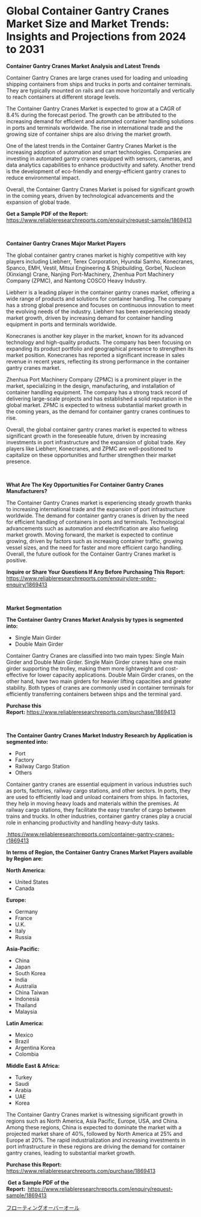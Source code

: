 <p><h1>Global Container Gantry Cranes Market Size and Market Trends: Insights and Projections from 2024 to 2031</h1></p><p><strong>Container Gantry Cranes Market Analysis and Latest Trends</strong></p>
<p><p>Container Gantry Cranes are large cranes used for loading and unloading shipping containers from ships and trucks in ports and container terminals. They are typically mounted on rails and can move horizontally and vertically to reach containers at different storage levels.</p><p>The Container Gantry Cranes Market is expected to grow at a CAGR of 8.4% during the forecast period. The growth can be attributed to the increasing demand for efficient and automated container handling solutions in ports and terminals worldwide. The rise in international trade and the growing size of container ships are also driving the market growth.</p><p>One of the latest trends in the Container Gantry Cranes Market is the increasing adoption of automation and smart technologies. Companies are investing in automated gantry cranes equipped with sensors, cameras, and data analytics capabilities to enhance productivity and safety. Another trend is the development of eco-friendly and energy-efficient gantry cranes to reduce environmental impact.</p><p>Overall, the Container Gantry Cranes Market is poised for significant growth in the coming years, driven by technological advancements and the expansion of global trade.</p></p>
<p><strong>Get a Sample PDF of the Report:&nbsp;</strong> <a href="https://www.reliableresearchreports.com/enquiry/request-sample/1869413">https://www.reliableresearchreports.com/enquiry/request-sample/1869413</a></p>
<p>&nbsp;</p>
<p><strong>Container Gantry Cranes Major Market Players</strong></p>
<p><p>The global container gantry cranes market is highly competitive with key players including Liebherr, Terex Corporation, Hyundai Samho, Konecranes, Spanco, EMH, Vestil, Mitsui Engineering & Shipbuilding, Gorbel, Nucleon (Xinxiang) Crane, Nanjing Port-Machinery, Zhenhua Port Machinery Company (ZPMC), and Nantong COSCO Heavy Industry.</p><p>Liebherr is a leading player in the container gantry cranes market, offering a wide range of products and solutions for container handling. The company has a strong global presence and focuses on continuous innovation to meet the evolving needs of the industry. Liebherr has been experiencing steady market growth, driven by increasing demand for container handling equipment in ports and terminals worldwide.</p><p>Konecranes is another key player in the market, known for its advanced technology and high-quality products. The company has been focusing on expanding its product portfolio and geographical presence to strengthen its market position. Konecranes has reported a significant increase in sales revenue in recent years, reflecting its strong performance in the container gantry cranes market.</p><p>Zhenhua Port Machinery Company (ZPMC) is a prominent player in the market, specializing in the design, manufacturing, and installation of container handling equipment. The company has a strong track record of delivering large-scale projects and has established a solid reputation in the global market. ZPMC is expected to witness substantial market growth in the coming years, as the demand for container gantry cranes continues to rise.</p><p>Overall, the global container gantry cranes market is expected to witness significant growth in the foreseeable future, driven by increasing investments in port infrastructure and the expansion of global trade. Key players like Liebherr, Konecranes, and ZPMC are well-positioned to capitalize on these opportunities and further strengthen their market presence.</p></p>
<p>&nbsp;</p>
<p><strong>What Are The Key Opportunities For Container Gantry Cranes Manufacturers?</strong></p>
<p><p>The Container Gantry Cranes market is experiencing steady growth thanks to increasing international trade and the expansion of port infrastructure worldwide. The demand for container gantry cranes is driven by the need for efficient handling of containers in ports and terminals. Technological advancements such as automation and electrification are also fueling market growth. Moving forward, the market is expected to continue growing, driven by factors such as increasing container traffic, growing vessel sizes, and the need for faster and more efficient cargo handling. Overall, the future outlook for the Container Gantry Cranes market is positive.</p></p>
<p><strong>Inquire or Share Your Questions If Any Before Purchasing This Report:</strong> <a href="https://www.reliableresearchreports.com/enquiry/pre-order-enquiry/1869413">https://www.reliableresearchreports.com/enquiry/pre-order-enquiry/1869413</a></p>
<p>&nbsp;</p>
<p><strong>Market Segmentation</strong></p>
<p><strong>The Container Gantry Cranes Market Analysis by types is segmented into:</strong></p>
<p><ul><li>Single Main Girder</li><li>Double Main Girder</li></ul></p>
<p><p>Container Gantry Cranes are classified into two main types: Single Main Girder and Double Main Girder. Single Main Girder cranes have one main girder supporting the trolley, making them more lightweight and cost-effective for lower capacity applications. Double Main Girder cranes, on the other hand, have two main girders for heavier lifting capacities and greater stability. Both types of cranes are commonly used in container terminals for efficiently transferring containers between ships and the terminal yard.</p></p>
<p><strong>Purchase this Report:&nbsp;</strong><a href="https://www.reliableresearchreports.com/purchase/1869413">https://www.reliableresearchreports.com/purchase/1869413</a></p>
<p>&nbsp;</p>
<p><strong>The Container Gantry Cranes Market Industry Research by Application is segmented into:</strong></p>
<p><ul><li>Port</li><li>Factory</li><li>Railway Cargo Station</li><li>Others</li></ul></p>
<p><p>Container gantry cranes are essential equipment in various industries such as ports, factories, railway cargo stations, and other sectors. In ports, they are used to efficiently load and unload containers from ships. In factories, they help in moving heavy loads and materials within the premises. At railway cargo stations, they facilitate the easy transfer of cargo between trains and trucks. In other industries, container gantry cranes play a crucial role in enhancing productivity and handling heavy-duty tasks.</p></p>
<p><a href="https://www.reliableresearchreports.com/container-gantry-cranes-r1869413">&nbsp;https://www.reliableresearchreports.com/container-gantry-cranes-r1869413</a></p>
<p><strong>In terms of Region, the Container Gantry Cranes Market Players available by Region are:</strong></p>
<p>
    <p> <strong> North America: </strong>
        <ul>
            <li>United States</li>
            <li>Canada</li>
        </ul>
        </p> 
    <p> <strong> Europe: </strong>
        <ul>
            <li>Germany</li>
            <li>France</li>
            <li>U.K.</li>
            <li>Italy</li>
            <li>Russia</li>
        </ul>
        </p> 
    <p> <strong> Asia-Pacific: </strong>
        <ul>
            <li>China</li>
            <li>Japan</li>
            <li>South Korea</li>
            <li>India</li>
            <li>Australia</li>
            <li>China Taiwan</li>
            <li>Indonesia</li>
            <li>Thailand</li>
            <li>Malaysia</li>
        </ul>
        </p> 
    <p> <strong> Latin America: </strong>
        <ul>
            <li>Mexico</li>
            <li>Brazil</li>
            <li>Argentina Korea</li>
            <li>Colombia</li>
        </ul>
        </p> 
    <p> <strong> Middle East & Africa: </strong>
        <ul>
            <li>Turkey</li>
            <li>Saudi</li>
            <li>Arabia</li>
            <li>UAE</li>
            <li>Korea</li>
        </ul>
    </p>
    </p>
<p><p>The Container Gantry Cranes market is witnessing significant growth in regions such as North America, Asia Pacific, Europe, USA, and China. Among these regions, China is expected to dominate the market with a projected market share of 40%, followed by North America at 25% and Europe at 20%. The rapid industrialization and increasing investments in port infrastructure in these regions are driving the demand for container gantry cranes, leading to substantial market growth.</p></p>
<p><strong>Purchase this Report: </strong><a href="https://www.reliableresearchreports.com/purchase/1869413">https://www.reliableresearchreports.com/purchase/1869413</a></p>
<p>&nbsp;<strong>Get a Sample PDF of the Report:&nbsp;&nbsp;</strong><a href="https://www.reliableresearchreports.com/enquiry/request-sample/1869413">https://www.reliableresearchreports.com/enquiry/request-sample/1869413</a></p>
<p><strong></strong></p>
<p><p><a href="https://github.com/lababdou/Market-Research-Report-List-3/blob/main/917300222574.md">フローティングオーバーオール</a></p></p>